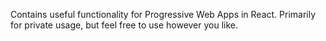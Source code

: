 Contains useful functionality for Progressive Web Apps in React. Primarily for private usage, but feel free to use however you like.
